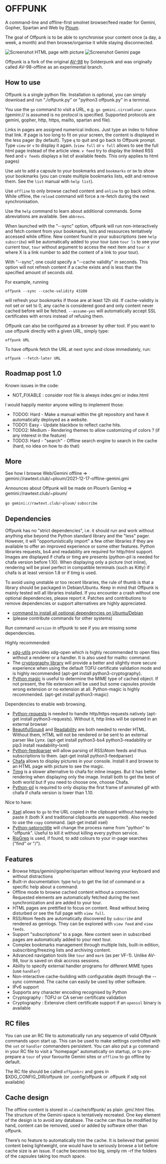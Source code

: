 # OFFPUNK

A command-line and offline-first smolnet browser/feed reader for Gemini, Gopher, Spartan and Web by [Ploum](https://ploum.net).

The goal of Offpunk is to be able to synchronise your content once (a day, a week, a month) and then browse/organise it while staying disconnected.

![Screenshot HTML page with picture](/screenshot_offpunk1.png)
![Screenshot Gemini page](/screenshot_offpunk2.png)

Offpunk is a fork of the original [AV-98](https://tildegit.org/solderpunk/AV-98) by Solderpunk and was originally called AV-98-offline as an experimental branch.

## How to use

Offpunk is a single python file. Installation is optional, you can simply download and run "./offpunk.py" or "python3 offpunk.py" in a terminal.

You use the `go` command to visit a URL, e.g. `go gemini.circumlunar.space`. (gemini:// is assumed is no protocol is specified. Supported protocols are gemini, gopher, http, https, mailto, spartan and file).

Links in pages are assigned numerical indices.  Just type an index to follow that link. If page is too long to fit on your screen, the content is displayed in the less pager (by default). Type `q` to quit and go back to Offpunk prompt. Type `view` or `v` to display it again. (`view full` or `v full` allows to see the full html page instead of the article view. `v feed` try to display the linked RSS feed and `v feeds` displays a list of available feeds. This only applies to html pages)

Use `add` to add a capsule to your bookmarks and `bookmarks` or `bm` to show your bookmarks (you can create multiple bookmarks lists, edit and remove them. See the `list` manual with `help list`).

Use `offline` to only browse cached content and `online` to go back online. While offline, the `reload` command will force a re-fetch during the next synchronisation.

Use the `help` command to learn about additional commands. Some abreviations are available. See `abbrevs`.

When launched with the "--sync" option, offpunk will run non-interactively and fetch content from your bookmarks, lists and ressources tentatively accessed while offline. New content found in your subscriptions (see `help subscribe`) will be automatically added to your tour (use `tour ls` to see your current tour, `tour` without argument to access the next item and `tour X` where X is a link number to add the content of a link to your tour).

With "--sync", one could specify a "--cache validity" in seconds. This option will not refresh content if a cache exists and is less than the specified amount of seconds old.

For example, running

`offpunk --sync --cache-validity 43200`

will refresh your bookmarks if those are at least 12h old. If cache-validity is not set or set to 0, any cache is considered good and only content never cached before will be fetched. `--assume-yes` will automatically accept SSL certificates with errors instead of refusing them.

Offpunk can also be configured as a browser by other tool. If you want to use offpunk directly with a given URL, simply type:

`offpunk URL`

To have offpunk fetch the URL at next sync and close immediately, run:

`offpunk --fetch-later URL`

## Roadmap post 1.0

Known issues in the code:
* NOT_FIXABLE : consider root file is always index.gmi or index.html

I would happily mentor anyone willing to implement those:
* TODO0: Hard - Make a manual within the git repository and have it automatically deployed as a website.
* TODO1: Easy - Update blackbox to reflect cache hits.
* TODO2: Medium - Rendering themes to allow customizing of colors ? (if any interest in the feature)
* TODO3: Hard - "search" - Offline search engine to search in the cache (hard, no idea on how to do that)

## More

See how I browse Web/Gemini offline => gemini://rawtext.club/~ploum/2021-12-17-offline-gemini.gmi

Announces about Offpunk will be made on Ploum’s Gemlog  => gemini://rawtext.club/~ploum/

`go gemini://rawtext.club/~ploum/`
`subscribe`


## Dependencies

Offpunk has no "strict dependencies", i.e. it should run and work without anything
else beyond the Python standard library and the "less" pager.  However, it will "opportunistically
import" a few other libraries if they are available to offer an improved
experience or some other features. Python libraries requests, bs4 and readability are required for http/html support. Images are displayed if chafa or timg are presents (python-pil is needed for chafa version before 1.10). When displaying only a picture (not inline), rendering will be pixel perfect in compatible terminals (such as Kitty) if chafa is at least version 1.8 or if timg is used.

To avoid using unstable or too recent libraries, the rule of thumb is that a library should be packaged in Debian/Ubuntu. Keep in mind that Offpunk is mainly tested will all libraries installed. If you encounter a crash without one optional dependencies, please report it. Patches and contributions to remove dependencies or support alternatives are highly appreciated.

* [command to install all optional dependencies on Ubuntu/Debian](ubuntu_dependencies.txt)
* (please contribute commands for other systems)

Run command `version` in offpunk to see if you are missing some dependencies.

Highly recommended:
* [xdg-utils](https://www.freedesktop.org/wiki/Software/xdg-utils/) provides xdg-open which is highly recommended to open files without a renderer or a handler. It is also used for mailto: command.
* The [cryptography library](https://pypi.org/project/cryptography/) will provide a better and slightly more secure experience when using the default TOFU certificate validation mode and is highly recommended (apt-get install python3-cryptography).
* [Python magic](https://github.com/ahupp/python-magic/) is useful to determine the MIME type of cached object. If not present, the file extension will be used but some capsules provide wrong extension or no extension at all. Python-magic is highly recommended. (apt-get install python3-magic)

Dependencies to enable web browsing.
* [Python-requests](http://python-requests.org) is needed to handle http/https requests natively (apt-get install python3-requests). Without it, http links will be opened in an external browser
* [BeautifulSoup4](https://www.crummy.com/software/BeautifulSoup) and [Readability](https://github.com/buriy/python-readability) are both needed to render HTML. Without them, HTML will not be rendered or be sent to an external parser like Lynx. (apt-get install python3-bs4 python3-readability or pip3 install readability-lxml)
* [Python-feedparser](https://github.com/kurtmckee/feedparser) will allow parsing of RSS/Atom feeds and thus subscriptions to them. (apt-get install python3-feedparser)
* [Chafa](https://hpjansson.org/chafa/) allows to display pictures in your console. Install it and browse to an HTML page with picture to see the magic.
* [Timg](https://github.com/hzeller/timg) is a slower alternative to chafa for inline images. But it has better rendering when displaying only the image. Install both to get the best of both world but if you need to choose one, choose Chafa. 
* [Python-pil](http://python-pillow.github.io/) is required to only display the first frame of animated gif with chafa if chafa version is lower than 1.10.

Nice to have:
* [Xsel](http://www.vergenet.net/~conrad/software/xsel/) allows to `go` to the URL copied in the clipboard without having to paste it (both X and traditional clipboards are supported). Also needed to use the `copy` command. (apt-get install xsel)
* [Python-setproctitle](https://github.com/dvarrazzo/py-setproctitle) will change the process name from "python" to "offpunk". Useful to kill it without killing every python service.
* [RipGrep](https://github.com/BurntSushi/ripgrep) is used, if found, to add colours to your in-page searches ("find" or "/"). 

## Features

* Browse https/gemini/gopher/spartan without leaving your keyboard and without distractions
* Built-in documentation: type `help` to get the list of command or a specific help about a command.
* Offline mode to browse cached content without a connection. Requested elements are automatically fetched during the next synchronization and are added to your tour.
* HTML pages are prettified to focus on content. Read without being disturbed or see the full page with `view full`.
* RSS/Atom feeds are automatically discovered by `subscribe` and rendered as gemlogs. They can be explored with `view feed` and `view feeds`.
* Support "subscriptions" to a page. New content seen in subscribed pages are automatically added to your next tour.
* Complex bookmarks management through multiple lists, built-in edition, subscribing/freezing lists and archiving content.
* Advanced navigation tools like `tour` and `mark` (as per VF-1). Unlike AV-98, tour is saved on disk accross sessions. 
* Ability to specify external handler programs for different MIME types (use `handler`)
* Non-interactive cache-building with configurable depth through the --sync command. The cache can easily be used by other software. 
* IPv6 support
* Supports any character encoding recognised by Python
* Cryptography : TOFU or CA server certificate validation
* Cryptography : Extensive client certificate support if an `openssl` binary is available

## RC files

You can use an RC file to automatically run any sequence of valid Offpunk
commands upon start up.  This can be used to make settings controlled with the
`set` or `handler` commanders persistent.  You can also put a `go` command in
your RC file to visit a "homepage" automatically on startup, or to pre-prepare
a `tour` of your favourite Gemini sites or `offline` to go offline by default.

The RC file should be called `offpunkrc` and goes in $XDG_CONFIG_DIR/offpunk (or .config/offpunk or .offpunk if xdg not available) 

## Cache design

The offline content is stored in ~/.cache/offpunk/ as plain .gmi/.html files. The structure of the Gemini-space is tentatively recreated. One key element of the design is to avoid any database. The cache can thus be modified by hand, content can be removed, used or added by software other than offpunk.

There’s no feature to automatically trim the cache. It is believed that gemini content being lightweight, one would have to seriously browse a lot before cache size is an issue. If cache becomes too big, simply rm -rf the folders of the capsules taking too much space.
